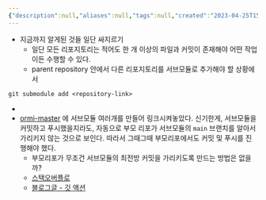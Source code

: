 ```yaml
---
{"description":null,"aliases":null,"tags":null,"created":"2023-04-25T15:41:00","updated":"2023-07-15T21:33:04","title":"git submodule 개념 잡기","dg-publish":true,"permalink":"/docs/git submodule 개념 잡기/","dgPassFrontmatter":true}
---
```


- 지금까지 알게된 것들 일단 싸지르기
	- 일단 모든 리포지토리는 적어도 한 개 이상의 파일과 커밋이 존재해야 어떤 작업이든 수행할 수 있다.
	- parent repository 안에서 다른 리포지토리를 서브모듈로 추가해야 할 상황에서

```shell
git submodule add <repository-link>
```

- 
- [ormi-master](https://github.com/ChoiWheatley/ormi-2023-04-26/tree/3ea3198848a705061d0436b1a6b64ef05a9022d6) 에 서브모듈 여러개를 만들어 링크시켜놓았다. 신기한게, 서브모듈을 커밋하고 푸시했을지라도, 자동으로 부모 리포가 서브모듈의 `main` 브랜치를 알아서 가리키지 않는 것으로 보인다. 따라서 그때그때 부모리포에서도 커밋 및 푸시를 진행해야 했다. 
	- 부모리포가 무조건 서브모듈의 최전방 커밋을 가리키도록 만드는 방법은 없을까?
	- [스택오버플로](https://stackoverflow.com/questions/1030169/pull-latest-changes-for-all-git-submodules#1032653)
	- [블로그글 - 깃 액션](https://tommoa.me/blog/github-auto-update-submodules/)
